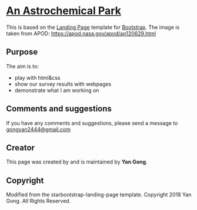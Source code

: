 # [An Astrochemical Park](http://cdeolmsf.github.io)

This is based on the [Landing Page](http://startbootstrap.com/template-overviews/landing-page/) template for [Bootstrap](http://getbootstrap.com/). The image is taken from APOD: https://apod.nasa.gov/apod/ap120629.html

## Purpose

The aim is to:
* play with html&css
* show our survey results with webpages
* demonstrate what I am working on

## Comments and suggestions

If you have any comments and suggestions, please send a message to gongyan2444@gmail.com

## Creator

This page was created by and is maintained by **Yan Gong**.

## Copyright

Modified from the starbootstrap-landing-page template. Copyright 2018 Yan Gong. All Rights Reserved.
